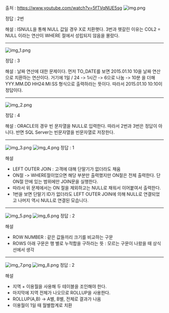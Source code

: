 출처 : https://www.youtube.com/watch?v=5fTVqNUE5sg
![img.png](img.png)

정답 : 2번

해설 : ISNULL을 통해 NULL 값일 경우 X로 치환햇다.
3번과 헷갈린 이유는 COL2 = NULL 이라는 연산이 WHERE 절에서 성립되지 않음을 몰랐다.

<HR>

![img_1.png](img_1.png)

정답 : 3

해설 : 날짜 연산에 대한 문제이다. 먼저 TO_DATE를 보면 2015.01.10 10을 날짜 연산으로 치환하는 연산이다.
거기에 1일 / 24 -> 1시간 -> 6으로 나눔 -> 10분 을 더해 YYY.MM.DD HH24:MI:SS 형식으로 출력하라는 뜻이다.
따라서 2015.01.10 10:10이 정답이다.

<HR>

![img_2.png](img_2.png)

정답 : 4

해설 : ORACLE의 경우 빈 문자열을 NULL로 입력한다. 따라서 2번과 3번은 정답이 아니다. 반면 SQL Server는 빈문자열을 빈문자열로 저장한다.


<HR>

![img_3.png](img_3.png)
![img_4.png](img_4.png)
정답 : 1

해설 
- LEFT OUTER JOIN : 고객에 대해 단말기가 없더라도 채움
- ON절 -> WHERE절이었으면 해당 부분만 출력했지만 ON절은 전체 출력한다. 단 ON절 안에 있는 범위에만 JOIN문을 실행한다.
- 따라서 위 문제에서는 ON 절을 제외하고는 NULL로 채워서 이어붙여서 출력한다.
- 1번을 보면 단말기 ID가 없더라도 LEFT OUTER JOIN에 의해 NULL로 연결되었고 나머지 역시 NULL로 연결된 모습니다.

<HR>

![img_5.png](img_5.png)
![img_6.png](img_6.png)
정답 : 2

해설 
- ROW NUMBER : 같은 값들끼리 크기를 비교하는 구문
- ROWS 아래 구문은 행 별로 누적합을 구하라는 뜻 : 모르는 구문이 나왔을 때 상식선에서 생각

<HR>

![img_7.png](img_7.png)
![img_8.png](img_8.png)
정답 : 2

해설
- 지역 + 이용월을 사용해 두 테이블을 조인해야 한다.
- 마지막에 지역 전체가 나오므로 ROLLUP을 사용한다.
- ROLLUP(A,B) -> A별, B별, 전체로 결과가 나옴
- 이용월이 1일 때 월별합계로 치환